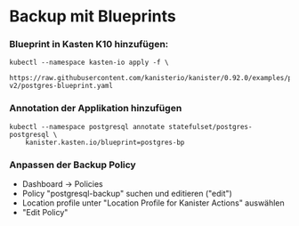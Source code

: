 # Backup mit Blueprints
### Blueprint in Kasten K10 hinzufügen:
```
kubectl --namespace kasten-io apply -f \
    https://raw.githubusercontent.com/kanisterio/kanister/0.92.0/examples/postgresql/blueprint-v2/postgres-blueprint.yaml
```
### Annotation der Applikation hinzufügen
```
kubectl --namespace postgresql annotate statefulset/postgres-postgresql \
    kanister.kasten.io/blueprint=postgres-bp
```
### Anpassen der Backup Policy
- Dashboard -> Policies
- Policy "postgresql-backup" suchen und editieren ("edit")
- Location profile unter "Location Profile for Kanister Actions" auswählen
- "Edit Policy"
